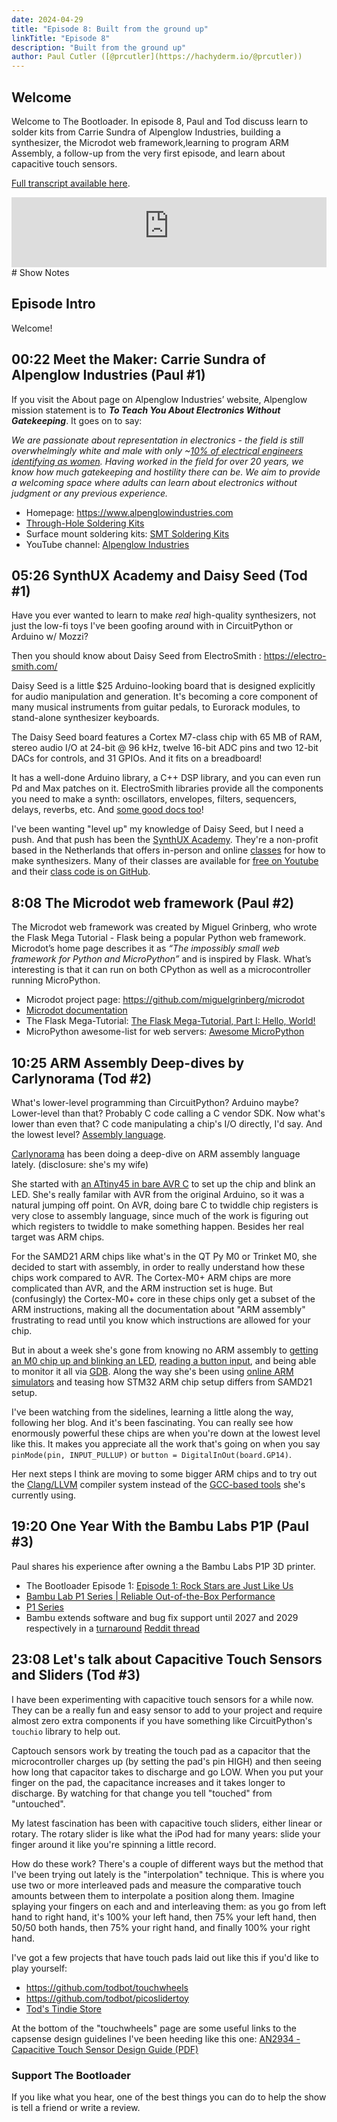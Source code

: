```yaml
---
date: 2024-04-29
title: "Episode 8: Built from the ground up"
linkTitle: "Episode 8"
description: "Built from the ground up"
author: Paul Cutler ([@prcutler](https://hachyderm.io/@prcutler))
---
```

## Welcome
Welcome to The Bootloader.  In episode 8, Paul and Tod discuss learn to solder kits from Carrie Sundra of Alpenglow Industries, building a synthesizer, the Microdot web framework,learning to program ARM Assembly, a follow-up from the very first episode, and learn about capacitive touch sensors.

[Full transcript available here](https://thebootloader.net/blog/2024/04/29/episode-8-transcript/).

<iframe width="100%" height="112" frameborder="0" scrolling="no" style="width: 100%; height: 112px;  overflow: hidden;" src="https://www.circuitpythonshow.com/@thebootloader/episodes/built-from-the-ground-up/embed/dark"></iframe>
# Show Notes

## Episode Intro

Welcome!  

## 00:22 Meet the Maker: Carrie Sundra of Alpenglow Industries (Paul #1)

If you visit the About page on Alpenglow Industries’ website, Alpenglow mission statement is to  ***To Teach You About Electronics Without Gatekeeping***.  It goes on to say:

*We are passionate about representation in electronics - the field is still overwhelmingly white and male with only ~[10% of electrical engineers identifying as women](https://www.zippia.com/electrical-engineer-jobs/demographics/). Having worked in the field for over 20 years, we know how much gatekeeping and hostility there can be. We aim to provide a welcoming space where adults can learn about electronics without judgment or any previous experience.*

* Homepage:  https://www.alpenglowindustries.com
* [Through-Hole Soldering Kits](https://www.alpenglowindustries.com/collections/through-hole-soldering-kits)
* Surface mount soldering kits: [SMT Soldering Kits](https://www.alpenglowindustries.com/collections/smt-soldering-kits)
* YouTube channel:  [Alpenglow Industries](https://www.youtube.com/alpenglowindustries)

## 05:26 SynthUX Academy and Daisy Seed (Tod #1)

Have you ever wanted to learn to make *real* high-quality synthesizers, 
not just the low-fi toys I've been goofing around with in CircuitPython or Arduino w/ Mozzi? 

Then you should know about Daisy Seed from ElectroSmith : https://electro-smith.com/

Daisy Seed is a little $25 Arduino-looking board that is designed explicitly for 
audio manipulation and generation.  It's becoming a core component of many 
musical instruments from guitar pedals, to Eurorack modules, to stand-alone
synthesizer keyboards.  

The Daisy Seed board features a Cortex M7-class chip with 65 MB of RAM, stereo
audio I/O at 24-bit @ 96 kHz, twelve 16-bit ADC pins and two 12-bit DACs
for controls, and 31 GPIOs.  And it fits on a breadboard!

It has a well-done Arduino library, a C++ DSP library, and you can even
run Pd and Max patches on it. ElectroSmith libraries provide all the 
components you need to make a synth: oscillators, envelopes, filters, sequencers,
delays, reverbs, etc. And [some good docs too](https://github.com/electro-smith/DaisyWiki/wiki)!

I've been wanting "level up" my knowledge of Daisy Seed, but I need a push. 
And that push has been the [SynthUX Academy](https://www.synthux.academy/).
They're a non-profit based in the Netherlands that offers in-person and 
online [classes](https://learn.synthux.academy/) for how to make synthesizers. 
Many of their classes are available for [free on Youtube](https://www.youtube.com/@SynthuxAcademy) 
and their [class code is on GitHub](https://github.com/Synthux-Academy). 


## 8:08 The Microdot web framework (Paul #2)

The Microdot web framework was created by Miguel Grinberg, who wrote the Flask Mega Tutorial - Flask being a popular Python web framework.  Microdot’s home page describes it as *“The impossibly small web framework for Python and MicroPython”* and is inspired by Flask. What’s interesting is that it can run on both CPython as well as a microcontroller running MicroPython.

* Microdot project page: https://github.com/miguelgrinberg/microdot
* [Microdot documentation](https://microdot.readthedocs.io/en/latest/)
* The Flask Mega-Tutorial:  [The Flask Mega-Tutorial, Part I: Hello, World!](https://blog.miguelgrinberg.com/post/the-flask-mega-tutorial-part-i-hello-world)
* MicroPython awesome-list for web servers: [Awesome MicroPython](https://awesome-micropython.com/#web)

## 10:25 ARM Assembly Deep-dives by Carlynorama (Tod #2)

What's lower-level programming than CircuitPython?  Arduino maybe? 
Lower-level than that? Probably C code calling a C vendor SDK. 
Now what's lower than even that?  C code manipulating a chip's I/O directly, 
I'd say. And the lowest level? [Assembly language](https://en.wikipedia.org/wiki/Assembly_language).

[Carlynorama](https://www.whynotestflight.com/) has been doing a deep-dive on 
ARM assembly language lately.  (disclosure: she's my wife)

She started with 
[an ATtiny45 in bare AVR C](https://www.whynotestflight.com/excuses/hello-led-on-an-avr-attiny45-in-c/)
to set up the chip and blink an LED.  She's really familar with AVR from the original Arduino,
so it was a natural jumping off point.  On AVR, doing bare C to twiddle chip registers
is very close to assembly language, since much of the work is figuring out which
registers to twiddle to make something happen. Besides her real target was ARM chips.

For the SAMD21 ARM chips like what's in the QT Py M0 or Trinket M0, she decided to start 
with assembly, in order to really understand how these chips work compared to AVR.
The Cortex-M0+ ARM chips are more complicated than AVR, and the ARM instruction set is huge. 
But (confusingly) the Cortex-M0+ core in these chips only get a subset of the ARM instructions,
making all the documentation about "ARM assembly" frustrating to read until you know 
which instructions are allowed for your chip.

But in about a week she's gone from knowing no ARM assembly to 
[getting an M0 chip up and blinking an LED](https://www.whynotestflight.com/excuses/its-alive-samd21e18a-assembly-no-sdk/), 
[reading a button input](https://www.whynotestflight.com/excuses/and-now-for-3-ways-to-set-an-internal-pullup/), 
and being able to monitor it all via [GDB](https://sourceware.org/gdb/).
Along the way she's been using
[online ARM simulators](https://cpulator.01xz.net/?sys=arm-de1soc) 
and teasing how STM32 ARM chip setup differs from SAMD21 setup.

I've been watching from the sidelines, learning a little along the way, following her blog. 
And it's been fascinating. You can really see how enormously powerful these chips are
when you're down at the lowest level like this.  It makes you appreciate all the work
that's going on when you say `pinMode(pin, INPUT_PULLUP)` or `button = DigitalInOut(board.GP14)`.

Her next steps I think are moving to some bigger ARM chips and to try out the 
[Clang/LLVM](https://clang.llvm.org/) compiler system instead of the 
[GCC-based tools](https://developer.arm.com/Tools%20and%20Software/GNU%20Toolchain) she's currently using. 

## 19:20 One Year With the Bambu Labs P1P (Paul #3)

Paul shares his experience after owning a the Bambu Labs P1P 3D printer.

* The Bootloader Episode 1: [Episode 1: Rock Stars are Just Like Us](https://thebootloader.net/blog/2022/09/26/episode-1-rock-stars-are-just-like-us/)
* [Bambu Lab P1 Series | Reliable Out-of-the-Box Performance](https://bambulab.com/en-us/p1?product=p1p)
* [P1 Series](https://wiki.bambulab.com/en/p1)
* Bambu extends software and bug fix support until 2027 and 2029 respectively in a [turnaround](https://www.tomshardware.com/3d-printing/bambu-lab-printer-firmware-updates-have-limited-timeline) [Reddit thread](https://www.reddit.com/r/BambuLab/comments/1cco9v0/bambu_have_massively_extended_the_software_update/)


##  23:08 Let's talk about Capacitive Touch Sensors and Sliders (Tod #3)

I have been experimenting with capacitive touch sensors for a while now. 
They can be a really fun and easy sensor to add to your project and require 
almost zero extra components if you have something like CircuitPython's `touchio` 
library to help out. 

Captouch sensors work by treating the touch pad as a capacitor that the microcontroller
charges up (by setting the pad's pin HIGH) and then seeing how long that capacitor
takes to discharge and go LOW. When you put your finger on the pad, the capacitance
increases and it takes longer to discharge.  By watching for that change you 
tell "touched" from "untouched".

My latest fascination has been with capacitive touch sliders, either linear or rotary.
The rotary slider is like what the iPod had for many years: slide your finger
around it like you're spinning a little record. 

How do these work? There's a couple of different ways but the method that I've 
been trying out lately is the "interpolation" technique. This is where you
use two or more interleaved pads and measure the comparative touch amounts 
between them to interpolate a position along them. Imagine splaying your fingers
on each and and interleaving them: as you go from left hand to right hand, it's 
100% your left hand, then 75% your left hand, then 50/50 both hands, then 75% your
right hand, and finally 100% your right hand.

I've got a few projects that have touch pads laid out like this if you'd 
like to play yourself:

- https://github.com/todbot/touchwheels
- https://github.com/todbot/picoslidertoy
- [Tod's Tindie Store](https://www.tindie.com/stores/todbot/)

At the bottom of the "touchwheels" page are some useful links to the
capsense design guidelines I've been heeding like this one: 
[AN2934 - Capacitive Touch Sensor Design Guide (PDF)](https://ww1.microchip.com/downloads/en/Appnotes/Capacitive-Touch-Sensor-Design-Guide-DS00002934-B.pdf)


### Support The Bootloader

If you like what you hear, one of the best things you can do to help the show is tell a friend or write a review.

